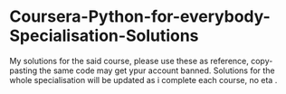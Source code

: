 # Coursera-Python-for-everybody-Specialisation-Solutions
My solutions for the said course, please use these as reference, copy-pasting the same code may get ypur account banned.
Solutions for the whole specialisation will be updated as i complete each course, no eta .
